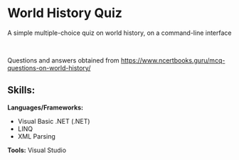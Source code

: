 # World History Quiz

A simple multiple-choice quiz on world history, on a command-line interface

<br/>

Questions and answers obtained from <a href="https://www.ncertbooks.guru/mcq-questions-on-world-history/" target="_blank">https://www.ncertbooks.guru/mcq-questions-on-world-history/</a><br/>

## Skills:
   **Languages/Frameworks:** <br/>
   <ul>
      <li>Visual Basic .NET (.NET)</li>
      <li>LINQ</li>
      <li>XML Parsing</li>
   </ul>
   
   
   **Tools:** Visual Studio<br/><br/>
